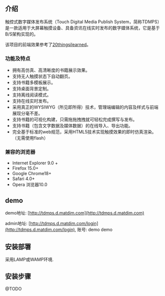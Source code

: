 ## 介绍

触控式数字媒体发布系统（Touch Digital Media Publish System，简称TDMPS）是一款适用于大屏幕触摸设备、具备资讯在线实时发布的数字媒体系统，它是基于B/S架构实现的。

该项目的前端效果参考了[20thingsilearned](http://www.20thingsilearned.com/)。

### 功能及特点

- 拥有高仿真、高清晰度的书籍展示效果。
- 支持无人触摸状态下自动翻页。
- 支持书籍多模板展示。
- 支持桌面背景定制。
- 支持离线阅读模式。
- 支持在线实时发布。
- 采用真正的WYSIWYG（所见即所得）技术，管理端编辑的内容及样式与前端展现分毫不差。
- 支持书籍的可视化构建，只需拖拖拽拽就可轻松完成撰写与发布。
- 支持书籍（包含文字数据及媒体数据）的在线导入、导出功能。
- 完全基于标准的web规范，采用HTML5技术实现触摸效果的即时仿真渲染。（无需使用flash）

### 兼容的浏览器- Internet Explorer 9.0 +- Firefox 15.0+- Google Chrome18+- Safari 4.0+ - Opera 浏览器10.0
## demo

demo地址: [http://tdmps.d.matdim.com](http://tdmps.d.matdim.com)

admin地址: [http://tdmps.d.matdim.com/login](http://tdmps.d.matdim.com/login), 账号: demo demo


## 安装部署

采用LAMP或WAMP环境.

## 安装步骤
@TODO

